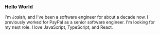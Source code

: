 ### Hello World

I'm Josiah, and I've been a software engineer for about a decade now. I previously worked for PayPal as a senior software engineer. I'm looking for my next role. I love JavaScript, TypeScript, and React. 
